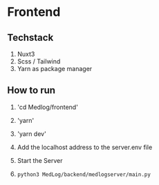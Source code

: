 # Frontend

## Techstack

1. Nuxt3
1. Scss / Tailwind
1. Yarn as package manager

## How to run

1. 'cd Medlog/frontend'
1. 'yarn'
1. 'yarn dev'

1. Add the localhost address to the server.env file
1. Start the Server
1. `python3 MedLog/backend/medlogserver/main.py`